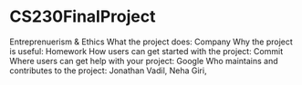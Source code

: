 # CS230FinalProject
Entreprenuerism &amp; Ethics
What the project does: Company
Why the project is useful: Homework
How users can get started with the project: Commit
Where users can get help with your project: Google
Who maintains and contributes to the project: Jonathan Vadil, Neha Giri, 
